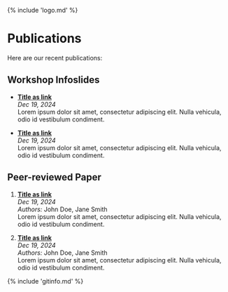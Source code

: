 {% include 'logo.md' %}

# Publications

Here are our recent publications:

## Workshop Infoslides

- **[Title as link](https://example.com/future-of-ai.pdf)**  
   _Dec 19, 2024_  
   Lorem ipsum dolor sit amet, consectetur adipiscing elit. Nulla vehicula, odio id vestibulum condiment.

- **[Title as link](https://example.com/future-of-ai.pdf)**  
   _Dec 19, 2024_  
   Lorem ipsum dolor sit amet, consectetur adipiscing elit. Nulla vehicula, odio id vestibulum condiment.

## Peer-reviewed Paper

1. **[Title as link](https://example.com/future-of-ai.pdf)**  
   _Dec 19, 2024_  
   _Authors:_ John Doe, Jane Smith  
   Lorem ipsum dolor sit amet, consectetur adipiscing elit. Nulla vehicula, odio id vestibulum condiment.

2. **[Title as link](https://example.com/future-of-ai.pdf)**  
   _Dec 19, 2024_  
   _Authors:_ John Doe, Jane Smith  
   Lorem ipsum dolor sit amet, consectetur adipiscing elit. Nulla vehicula, odio id vestibulum condiment.


{% include 'gitinfo.md' %}
